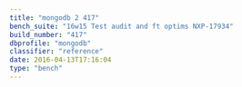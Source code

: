 ```yaml
---
title: "mongodb 2 417"
bench_suite: "16w15 Test audit and ft optims NXP-17934"
build_number: "417"
dbprofile: "mongodb"
classifier: "reference"
date: 2016-04-13T17:16:04
type: "bench"
---
```

